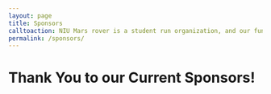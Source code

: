 ```yaml
---
layout: page
title: Sponsors
calltoaction: NIU Mars rover is a student run organization, and our funding comes from both the college and outside sponsors. The club's purpose is to educate and prepare students for life after graduation &mdash; applying the skills they learn in the classroom on real world design challenges.  We don't have everything we need to accomplish this goal on our own.  If you are interested in sponsoring us, or would like to get in contact, email us at <a href="mailto:niurover@gmail.com">niurover@gmail.com</a>.
permalink: /sponsors/
---
```

# Thank You to our Current Sponsors!
